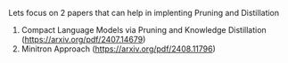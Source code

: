 Lets focus on 2 papers that can help in implenting Pruning and Distillation
1.  Compact Language Models via Pruning and Knowledge Distillation (https://arxiv.org/pdf/2407.14679)
2.  Minitron Approach (https://arxiv.org/pdf/2408.11796)
